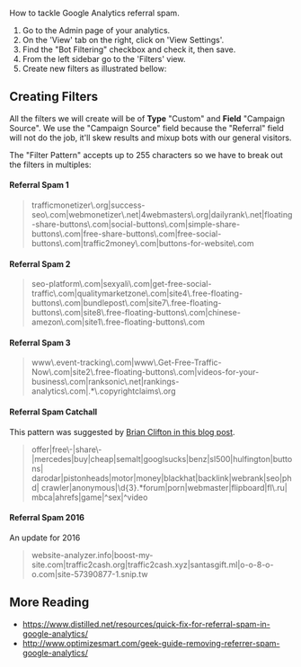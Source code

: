 How to tackle Google Analytics referral spam.

1. Go to the Admin page of your analytics.
1. On the 'View' tab on the right, click on 'View Settings'.
1. Find the "Bot Filtering" checkbox and check it, then save.
1. From the left sidebar go to the 'Filters' view.
1. Create new filters as illustrated bellow:

## Creating Filters

All the filters we will create will be of **Type** "Custom" and **Field** "Campaign Source". We use the "Campaign Source" field because the "Referral" field will not do the job, it'll skew results and mixup bots with our general visitors.

The "Filter Pattern" accepts up to 255 characters so we have to break out the filters in multiples:

#### Referral Spam 1

> trafficmonetizer\\.org|success-seo\\.com|webmonetizer\\.net|4webmasters\\.org|dailyrank\\.net|floating-share-buttons\\.com|social-buttons\\.com|simple-share-buttons\\.com|free-share-buttons\\.com|free-social-buttons\\.com|traffic2money\\.com|buttons-for-website\\.com

#### Referral Spam 2

> seo-platform\\.com|sexyali\\.com|get-free-social-traffic\\.com|qualitymarketzone\\.com|site4\\.free-floating-buttons\\.com|bundlepost\\.com|site7\\.free-floating-buttons\\.com|site8\\.free-floating-buttons\\.com|chinese-amezon\\.com|site1\\.free-floating-buttons\\.com

#### Referral Spam 3

> www\\.event-tracking\\.com|www\\.Get-Free-Traffic-Now\\.com|site2\\.free-floating-buttons\\.com|videos-for-your-business\\.com|ranksonic\\.net|rankings-analytics\\.com|.*\\.copyrightclaims\\.org

#### Referral Spam Catchall

This pattern was suggested by [Brian Clifton in this blog post](https://brianclifton.com/blog/2015/05/29/removing-referral-spam/).

> offer|free\\-|share\\-|mercedes|buy|cheap|semalt|googlsucks|benz|sl500|hulfington|buttons|
darodar|pistonheads|motor|money|blackhat|backlink|webrank|seo|phd|
crawler|anonymous|\\d{3}.*forum|porn|webmaster|flipboard|fl\\.ru|
mbca|ahrefs|game|^sex|^video

#### Referral Spam 2016

An update for 2016

> website-analyzer\.info|boost-my-site\.com|traffic2cash\.org|traffic2cash\.xyz|santasgift\.ml|o-o-8-o-o\.com|site-57390877-1\.snip\.tw


## More Reading

* https://www.distilled.net/resources/quick-fix-for-referral-spam-in-google-analytics/
* http://www.optimizesmart.com/geek-guide-removing-referrer-spam-google-analytics/
